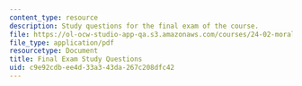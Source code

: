 ```yaml
---
content_type: resource
description: Study questions for the final exam of the course.
file: https://ol-ocw-studio-app-qa.s3.amazonaws.com/courses/24-02-moral-problems-and-the-good-life-fall-2008/c9e92cdbee4d33a343da267c208dfc42_exam_guide.pdf
file_type: application/pdf
resourcetype: Document
title: Final Exam Study Questions
uid: c9e92cdb-ee4d-33a3-43da-267c208dfc42
---
```

